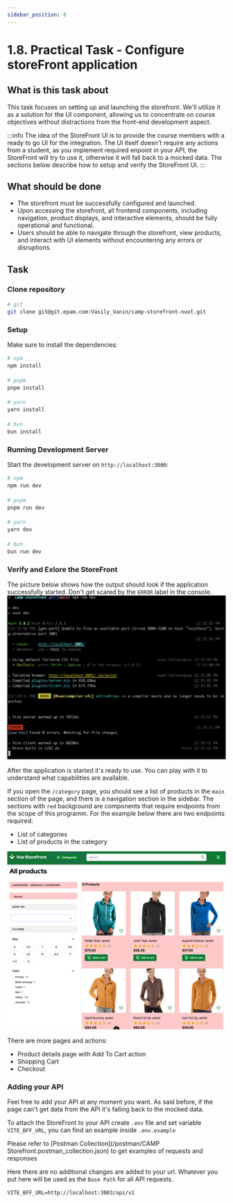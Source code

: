 ```yaml
---
sidebar_position: 8
---
```


# 1.8. Practical Task - Configure storeFront application

## What is this task about

This task focuses on setting up and launching the storefront. We'll utilize it as a solution for the UI component, allowing us to concentrate on course objectives without distractions from the front-end development aspect.

:::info
The idea of the StoreFront UI is to provide the course members with a ready to go UI for the integration. The UI itself doesn't require any actions from a student, as you implement required enpoint in your API, the StoreFront will try to use it, otherwise it will fall back to a mocked data.
The sections below describe how to setup and verify the StoreFront UI.
:::


## What should be done

- The storefront must be successfully configured and launched.
- Upon accessing the storefront, all frontend components, including navigation, product displays, and interactive elements, should be fully operational and functional.
- Users should be able to navigate through the storefront, view products, and interact with UI elements without encountering any errors or disruptions.


## Task

### Clone repository
```bash
# git
git clone git@git.epam.com:Vasily_Vanin/camp-storefront-nuxt.git
```

### Setup

Make sure to install the dependencies:

```bash
# npm
npm install

# pnpm
pnpm install

# yarn
yarn install

# bun
bun install
```

### Running Development Server

Start the development server on `http://localhost:3000`:

```bash
# npm
npm run dev

# pnpm
pnpm run dev

# yarn
yarn dev

# bun
bun run dev
```

### Verify and Exlore the StoreFront

The picture below shows how the output should look if the application successfully started. Don't get scared by the `ERROR` label in the console.
![NPM output](assets/1.8/01-npm-output.png)

After the application is started it's ready to use. You can play with it to understand what capabilities are available.

If you open the `/category` page, you should see a list of products in the `main` section of the page, and there is a navigation section in the sidebar. The sections with `red` background are components that require endpoints from the scope of this programm. For the example below there are two endpoints required:
- List of categories
- List of products in the category

![Example of StoreFront Page](assets/1.8/02-category-page.png)

There are more pages and actions: 
- Product details page with Add To Cart action
- Shopping Cart
- Checkout 

### Adding your API
Feel free to add your API at any moment you want. As said before, if the page can't get data from the API it's falling back to the mocked data.

To attach the StoreFront to your API create `.env` file and set variable `VITE_BFF_URL`, you can find an example inside `.env.example`

Please refer to [Postman Collection](/postman/CAMP Storefront.postman_collection.json) to get examples of requests and responses

Here there are no additional changes are added to your url. Whatever you put here will be used as the `Base Path` for all API requests.
```
VITE_BFF_URL=http://localhost:3003/api/v1
```
